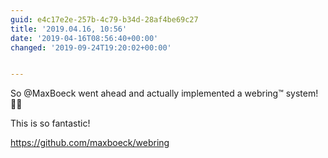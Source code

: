 ```yaml
---
guid: e4c17e2e-257b-4c79-b34d-28af4be69c27
title: '2019.04.16, 10:56'
date: '2019-04-16T08:56:40+00:00'
changed: '2019-09-24T19:20:02+00:00'


---
```


So @MaxBoeck went ahead and actually implemented a webring™️ system! 🎉💜 

This is so fantastic!

https://github.com/maxboeck/webring

